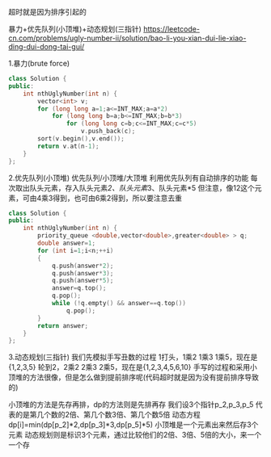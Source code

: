 超时就是因为排序引起的


暴力+优先队列(小顶堆)+动态规划(三指针)
https://leetcode-cn.com/problems/ugly-number-ii/solution/bao-li-you-xian-dui-lie-xiao-ding-dui-dong-tai-gui/


1.暴力(brute force)
```c++
class Solution {
public:
    int nthUglyNumber(int n) {
        vector<int> v;
        for (long long a=1;a<=INT_MAX;a=a*2)
            for (long long b=a;b<=INT_MAX;b=b*3)
                for (long long c=b;c<=INT_MAX;c=c*5)
                    v.push_back(c);
        sort(v.begin(),v.end());
        return v.at(n-1);
    }
};
```

2.优先队列(小顶堆)
优先队列/小顶堆/大顶堆
利用优先队列有自动排序的功能
每次取出队头元素，存入队头元素*2、队头元素*3、队头元素*5
但注意，像12这个元素，可由4乘3得到，也可由6乘2得到，所以要注意去重

```c++
class Solution {
public:
    int nthUglyNumber(int n) {
        priority_queue <double,vector<double>,greater<double> > q;
        double answer=1;
        for (int i=1;i<n;++i)
        {
            q.push(answer*2);
            q.push(answer*3);
            q.push(answer*5);
            answer=q.top();
            q.pop();
            while (!q.empty() && answer==q.top())
                q.pop();
        }
        return answer;
    }
};
```

3.动态规划(三指针)
我们先模拟手写丑数的过程
1打头，1乘2 1乘3 1乘5，现在是{1,2,3,5}
轮到2，2乘2 2乘3 2乘5，现在是{1,2,3,4,5,6,10}
手写的过程和采用小顶堆的方法很像，但是怎么做到提前排序呢(代码超时就是因为没有提前排序导致的)

小顶堆的方法是先存再排，dp的方法则是先排再存
我们设3个指针p_2,p_3,p_5
代表的是第几个数的2倍、第几个数3倍、第几个数5倍
动态方程dp[i]=min(dp[p_2]*2,dp[p_3]*3,dp[p_5]*5)
小顶堆是一个元素出来然后存3个元素
动态规划则是标识3个元素，通过比较他们的2倍、3倍、5倍的大小，来一个一个存


